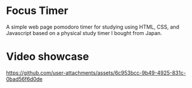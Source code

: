# Focus Timer

A simple web page pomodoro timer for studying using HTML, CSS, and Javascript based on a physical study timer I bought from Japan.

# Video showcase

https://github.com/user-attachments/assets/6c953bcc-9b49-4925-831c-0bad56f6d0de





